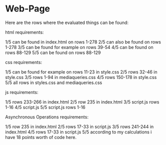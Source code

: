 # Web-Page
Here are the rows where the evaluated things can be found:

html requirements:

1/5 can be found in index.html on rows 1-278
2/5 can also be found on rows 1-278
3/5 can be found for example on rows 39-54
4/5 can be found on rows 88-129
5/5 can be found on rows 88-129

css requirements:

1/5 can be found for example on rows 11-23 in style.css
2/5 rows 32-46 in style.css
3/5 rows 1-94 in mediaqueries.css
4/5 rows 150-178 in style.css
5/5 all rows in styles.css and mediaqueries.css

js requirements:

1/5 rows 233-266 in index.html
2/5 row 235 in index.html
3/5 script.js rows 1-16
4/5 script.js
5/5 script.js rows 1-16

Asynchronous Operations requirements:

1/5 row 235 in index.html
2/5 rows 17-33 in script.js
3/5 rows 241-244 in index.html
4/5 rows 17-33 in script.js
5/5
according to my calculations i have 18 points worth of code here.
